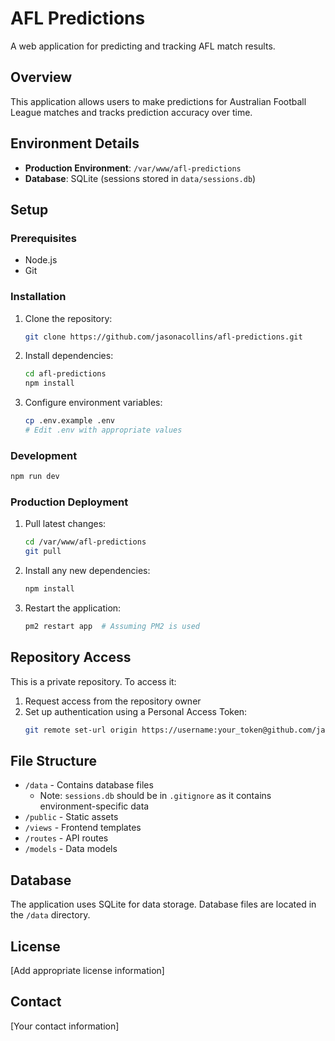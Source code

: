 # AFL Predictions

A web application for predicting and tracking AFL match results.

## Overview

This application allows users to make predictions for Australian Football League matches and tracks prediction accuracy over time.

## Environment Details

- **Production Environment**: `/var/www/afl-predictions`
- **Database**: SQLite (sessions stored in `data/sessions.db`)

## Setup

### Prerequisites

- Node.js
- Git

### Installation

1. Clone the repository:
   ```bash
   git clone https://github.com/jasonacollins/afl-predictions.git
   ```

2. Install dependencies:
   ```bash
   cd afl-predictions
   npm install
   ```

3. Configure environment variables:
   ```bash
   cp .env.example .env
   # Edit .env with appropriate values
   ```

### Development

```bash
npm run dev
```

### Production Deployment

1. Pull latest changes:
   ```bash
   cd /var/www/afl-predictions
   git pull
   ```

2. Install any new dependencies:
   ```bash
   npm install
   ```

3. Restart the application:
   ```bash
   pm2 restart app  # Assuming PM2 is used
   ```

## Repository Access

This is a private repository. To access it:

1. Request access from the repository owner
2. Set up authentication using a Personal Access Token:
   ```bash
   git remote set-url origin https://username:your_token@github.com/jasonacollins/afl-predictions.git
   ```

## File Structure

- `/data` - Contains database files
  - Note: `sessions.db` should be in `.gitignore` as it contains environment-specific data
- `/public` - Static assets
- `/views` - Frontend templates
- `/routes` - API routes
- `/models` - Data models

## Database

The application uses SQLite for data storage. Database files are located in the `/data` directory.

## License

[Add appropriate license information]

## Contact

[Your contact information]